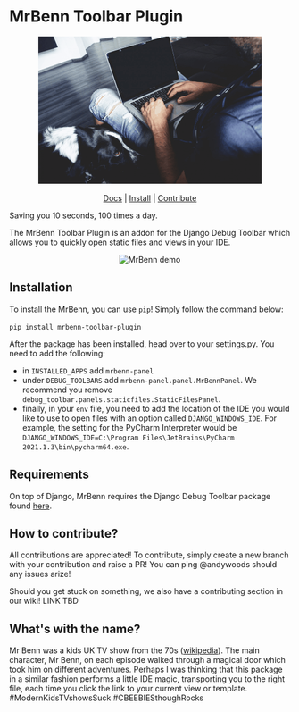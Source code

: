 # MrBenn Toolbar Plugin
<p align="center">
    <img alt="MrBenn explainer animation" src="https://github.com/andytwoods/mrbenn/blob/main/.github/images/mrbenn.gif?raw=true">
</p>


<p align="center">
    <a href="https://mrbenn.readthedocs.io/en/latest/">Docs</a> |
    <a href="">Install</a> |
    <a href="">Contribute</a> 
</p>

Saving you 10 seconds, 100 times a day.

The MrBenn Toolbar Plugin is an addon for the Django Debug Toolbar which allows you to quickly
open static files and views in your IDE.

<p align="center">
    <img alt="MrBenn demo" src="https://user-images.githubusercontent.com/36422452/142882309-3885b572-45ed-4b98-876a-f25abb68192a.png">
</p>

## Installation

To install the MrBenn, you can use `pip`! Simply follow the command below:

```pip install mrbenn-toolbar-plugin```

After the package has been installed, head over to your settings.py. You need to
add the following:

- in ``INSTALLED_APPS`` add ``mrbenn-panel``
- under ``DEBUG_TOOLBARS`` add ``mrbenn-panel.panel.MrBennPanel``. We recommend you remove
`debug_toolbar.panels.staticfiles.StaticFilesPanel`.
- finally, in your `env` file, you need to add the location of the IDE you would like to use to
open files with an option called ``DJANGO_WINDOWS_IDE``. For example, the setting for the PyCharm
Interpreter would be `DJANGO_WINDOWS_IDE=C:\Program Files\JetBrains\PyCharm 2021.1.3\bin\pycharm64.exe`. 

## Requirements

On top of Django, MrBenn requires the Django Debug Toolbar package found 
[here](https://github.com/jazzband/django-debug-toolbar).

## How to contribute?

All contributions are appreciated! To contribute, simply create a new branch with your contribution
and raise a PR! You can ping @andywoods should any issues arize!

Should you get stuck on something, we also have a contributing section in our wiki! LINK TBD

## What's with the name?
Mr Benn was a kids UK TV show from the 70s ([wikipedia](https://en.wikipedia.org/wiki/Mr_Benn)). The main character, 
Mr Benn, on each episode walked through a magical door which took him on different adventures. Perhaps I was thinking 
that this package in a similar fashion performs a little IDE magic, transporting you to the right file,
each time you click the link to your current view or template. #ModernKidsTVshowsSuck #CBEEBIESthoughRocks